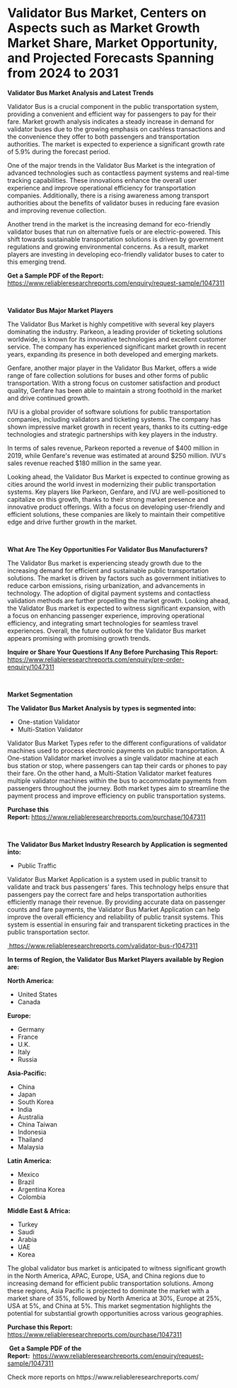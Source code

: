 <p><h1>Validator Bus Market, Centers on Aspects such as Market Growth Market Share, Market Opportunity, and Projected Forecasts Spanning from 2024 to 2031</h1></p><p><strong>Validator Bus Market Analysis and Latest Trends</strong></p>
<p><p>Validator Bus is a crucial component in the public transportation system, providing a convenient and efficient way for passengers to pay for their fare. Market growth analysis indicates a steady increase in demand for validator buses due to the growing emphasis on cashless transactions and the convenience they offer to both passengers and transportation authorities. The market is expected to experience a significant growth rate of 5.9% during the forecast period.</p><p>One of the major trends in the Validator Bus Market is the integration of advanced technologies such as contactless payment systems and real-time tracking capabilities. These innovations enhance the overall user experience and improve operational efficiency for transportation companies. Additionally, there is a rising awareness among transport authorities about the benefits of validator buses in reducing fare evasion and improving revenue collection.</p><p>Another trend in the market is the increasing demand for eco-friendly validator buses that run on alternative fuels or are electric-powered. This shift towards sustainable transportation solutions is driven by government regulations and growing environmental concerns. As a result, market players are investing in developing eco-friendly validator buses to cater to this emerging trend.</p></p>
<p><strong>Get a Sample PDF of the Report:&nbsp;</strong> <a href="https://www.reliableresearchreports.com/enquiry/request-sample/1047311">https://www.reliableresearchreports.com/enquiry/request-sample/1047311</a></p>
<p>&nbsp;</p>
<p><strong>Validator Bus Major Market Players</strong></p>
<p><p>The Validator Bus Market is highly competitive with several key players dominating the industry. Parkeon, a leading provider of ticketing solutions worldwide, is known for its innovative technologies and excellent customer service. The company has experienced significant market growth in recent years, expanding its presence in both developed and emerging markets.</p><p>Genfare, another major player in the Validator Bus Market, offers a wide range of fare collection solutions for buses and other forms of public transportation. With a strong focus on customer satisfaction and product quality, Genfare has been able to maintain a strong foothold in the market and drive continued growth.</p><p>IVU is a global provider of software solutions for public transportation companies, including validators and ticketing systems. The company has shown impressive market growth in recent years, thanks to its cutting-edge technologies and strategic partnerships with key players in the industry.</p><p>In terms of sales revenue, Parkeon reported a revenue of $400 million in 2019, while Genfare's revenue was estimated at around $250 million. IVU's sales revenue reached $180 million in the same year.</p><p>Looking ahead, the Validator Bus Market is expected to continue growing as cities around the world invest in modernizing their public transportation systems. Key players like Parkeon, Genfare, and IVU are well-positioned to capitalize on this growth, thanks to their strong market presence and innovative product offerings. With a focus on developing user-friendly and efficient solutions, these companies are likely to maintain their competitive edge and drive further growth in the market.</p></p>
<p>&nbsp;</p>
<p><strong>What Are The Key Opportunities For Validator Bus Manufacturers?</strong></p>
<p><p>The Validator Bus market is experiencing steady growth due to the increasing demand for efficient and sustainable public transportation solutions. The market is driven by factors such as government initiatives to reduce carbon emissions, rising urbanization, and advancements in technology. The adoption of digital payment systems and contactless validation methods are further propelling the market growth. Looking ahead, the Validator Bus market is expected to witness significant expansion, with a focus on enhancing passenger experience, improving operational efficiency, and integrating smart technologies for seamless travel experiences. Overall, the future outlook for the Validator Bus market appears promising with promising growth trends.</p></p>
<p><strong>Inquire or Share Your Questions If Any Before Purchasing This Report:</strong> <a href="https://www.reliableresearchreports.com/enquiry/pre-order-enquiry/1047311">https://www.reliableresearchreports.com/enquiry/pre-order-enquiry/1047311</a></p>
<p>&nbsp;</p>
<p><strong>Market Segmentation</strong></p>
<p><strong>The Validator Bus Market Analysis by types is segmented into:</strong></p>
<p><ul><li>One-station Validator</li><li>Multi-Station Validator</li></ul></p>
<p><p>Validator Bus Market Types refer to the different configurations of validator machines used to process electronic payments on public transportation. A One-station Validator market involves a single validator machine at each bus station or stop, where passengers can tap their cards or phones to pay their fare. On the other hand, a Multi-Station Validator market features multiple validator machines within the bus to accommodate payments from passengers throughout the journey. Both market types aim to streamline the payment process and improve efficiency on public transportation systems.</p></p>
<p><strong>Purchase this Report:&nbsp;</strong><a href="https://www.reliableresearchreports.com/purchase/1047311">https://www.reliableresearchreports.com/purchase/1047311</a></p>
<p>&nbsp;</p>
<p><strong>The Validator Bus Market Industry Research by Application is segmented into:</strong></p>
<p><ul><li>Public Traffic</li></ul></p>
<p><p>Validator Bus Market Application is a system used in public transit to validate and track bus passengers' fares. This technology helps ensure that passengers pay the correct fare and helps transportation authorities efficiently manage their revenue. By providing accurate data on passenger counts and fare payments, the Validator Bus Market Application can help improve the overall efficiency and reliability of public transit systems. This system is essential in ensuring fair and transparent ticketing practices in the public transportation sector.</p></p>
<p><a href="https://www.reliableresearchreports.com/validator-bus-r1047311">&nbsp;https://www.reliableresearchreports.com/validator-bus-r1047311</a></p>
<p><strong>In terms of Region, the Validator Bus Market Players available by Region are:</strong></p>
<p>
    <p> <strong> North America: </strong>
        <ul>
            <li>United States</li>
            <li>Canada</li>
        </ul>
        </p> 
    <p> <strong> Europe: </strong>
        <ul>
            <li>Germany</li>
            <li>France</li>
            <li>U.K.</li>
            <li>Italy</li>
            <li>Russia</li>
        </ul>
        </p> 
    <p> <strong> Asia-Pacific: </strong>
        <ul>
            <li>China</li>
            <li>Japan</li>
            <li>South Korea</li>
            <li>India</li>
            <li>Australia</li>
            <li>China Taiwan</li>
            <li>Indonesia</li>
            <li>Thailand</li>
            <li>Malaysia</li>
        </ul>
        </p> 
    <p> <strong> Latin America: </strong>
        <ul>
            <li>Mexico</li>
            <li>Brazil</li>
            <li>Argentina Korea</li>
            <li>Colombia</li>
        </ul>
        </p> 
    <p> <strong> Middle East & Africa: </strong>
        <ul>
            <li>Turkey</li>
            <li>Saudi</li>
            <li>Arabia</li>
            <li>UAE</li>
            <li>Korea</li>
        </ul>
    </p>
    </p>
<p><p>The global validator bus market is anticipated to witness significant growth in the North America, APAC, Europe, USA, and China regions due to increasing demand for efficient public transportation solutions. Among these regions, Asia Pacific is projected to dominate the market with a market share of 35%, followed by North America at 30%, Europe at 25%, USA at 5%, and China at 5%. This market segmentation highlights the potential for substantial growth opportunities across various geographies.</p></p>
<p><strong>Purchase this Report: </strong><a href="https://www.reliableresearchreports.com/purchase/1047311">https://www.reliableresearchreports.com/purchase/1047311</a></p>
<p>&nbsp;<strong>Get a Sample PDF of the Report:&nbsp;&nbsp;</strong><a href="https://www.reliableresearchreports.com/enquiry/request-sample/1047311">https://www.reliableresearchreports.com/enquiry/request-sample/1047311</a></p>
<p><strong></strong></p>
<p>Check more reports on https://www.reliableresearchreports.com/</p>